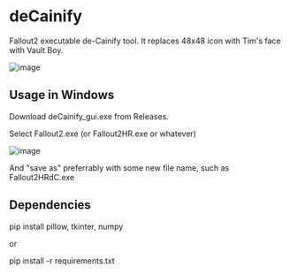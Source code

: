 # deCainify
Fallout2 executable de-Cainify tool. It replaces 48x48 icon with Tim's face with Vault Boy.

![image](https://github.com/user-attachments/assets/2db0ed0c-7060-4985-a023-8e1cfa025c03)

## Usage in Windows

Download deCainify_gui.exe from Releases.

Select Fallout2.exe (or Fallout2HR.exe or whatever)

![image](https://github.com/user-attachments/assets/d6c8ffe0-e49e-4a7c-8326-0200c26b075c)

And "save as" preferrably with some new file name, such as Fallout2HRdC.exe

## Dependencies
pip install pillow, tkinter, numpy

or

pip install -r requirements.txt
